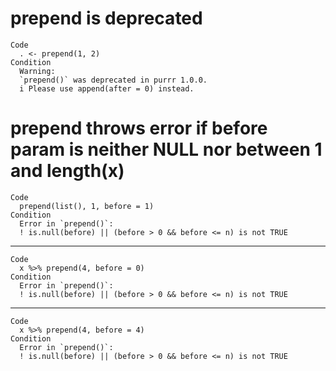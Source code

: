 # prepend is deprecated

    Code
      . <- prepend(1, 2)
    Condition
      Warning:
      `prepend()` was deprecated in purrr 1.0.0.
      i Please use append(after = 0) instead.

# prepend throws error if before param is neither NULL nor between 1 and length(x)

    Code
      prepend(list(), 1, before = 1)
    Condition
      Error in `prepend()`:
      ! is.null(before) || (before > 0 && before <= n) is not TRUE

---

    Code
      x %>% prepend(4, before = 0)
    Condition
      Error in `prepend()`:
      ! is.null(before) || (before > 0 && before <= n) is not TRUE

---

    Code
      x %>% prepend(4, before = 4)
    Condition
      Error in `prepend()`:
      ! is.null(before) || (before > 0 && before <= n) is not TRUE

